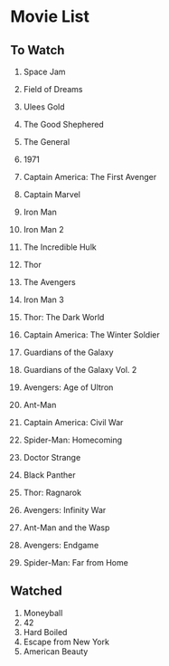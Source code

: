 # Movie List

## To Watch

1. Space Jam
1. Field of Dreams
1. Ulees Gold
1. The Good Shephered
1. The General
1. 1971

1. Captain America: The First Avenger
1. Captain Marvel
1. Iron Man
1. Iron Man 2
1. The Incredible Hulk
1. Thor
1. The Avengers
1. Iron Man 3
1. Thor: The Dark World
1. Captain America: The Winter Soldier
1. Guardians of the Galaxy
1. Guardians of the Galaxy Vol. 2 
1. Avengers: Age of Ultron
1. Ant-Man
1. Captain America: Civil War
1. Spider-Man: Homecoming
1. Doctor Strange
1. Black Panther
1. Thor: Ragnarok
1. Avengers: Infinity War
1. Ant-Man and the Wasp
1. Avengers: Endgame
1. Spider-Man: Far from Home

## Watched

1. Moneyball
1. 42
1. Hard Boiled
1. Escape from New York
1. American Beauty
